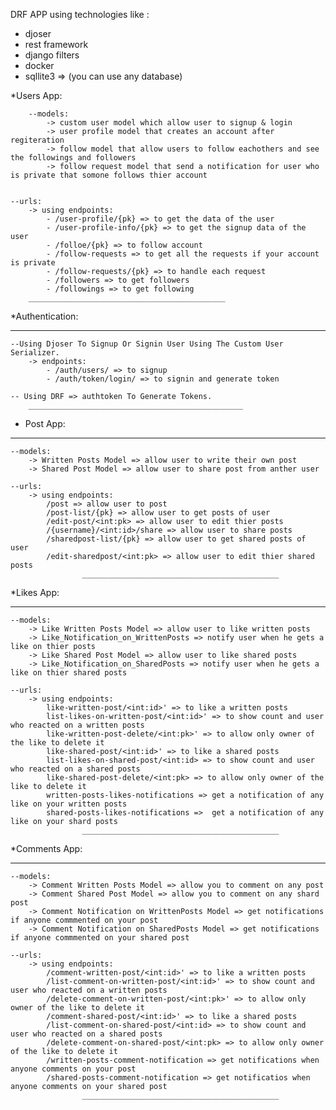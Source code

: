 DRF APP using technologies like : 
- djoser
- rest framework
- django filters
- docker
- sqllite3 => (you can use any database)
  

*Users App:

        --models:
            -> custom user model which allow user to signup & login
            -> user profile model that creates an account after regiteration
            -> follow model that allow users to follow eachothers and see the followings and followers
            -> follow request model that send a notification for user who is private that somone follows thier account 
    
    
    --urls:
        -> using endpoints:
            - /user-profile/{pk} => to get the data of the user
            - /user-profile-info/{pk} => to get the signup data of the user
            - /folloe/{pk} => to follow account
            - /follow-requests => to get all the requests if your account is private
            - /follow-requests/{pk} => to handle each request 
            - /followers => to get followers
            - /followings => to get following 
        ____________________________________________

*Authentication:
___________________

    --Using Djoser To Signup Or Signin User Using The Custom User Serializer.
        -> endpoints:
            - /auth/users/ => to signup
            - /auth/token/login/ => to signin and generate token

    -- Using DRF => authtoken To Generate Tokens.
        ________________________________________________

* Post App:
___________________
    
    --models:
        -> Written Posts Model => allow user to write their own post
        -> Shared Post Model => allow user to share post from anther user
    
    --urls:
        -> using endpoints:
            /post => allow user to post
            /post-list/{pk} => allow user to get posts of user
            /edit-post/<int:pk> => allow user to edit thier posts
            /{username}/<int:id>/share => allow user to share posts
            /sharedpost-list/{pk} => allow user to get shared posts of user
            /edit-sharedpost/<int:pk> => allow user to edit thier shared posts
                    ____________________________________________


*Likes App:
___________________
    
    --models:
        -> Like Written Posts Model => allow user to like written posts
        -> Like_Notification_on_WrittenPosts => notify user when he gets a like on thier posts
        -> Like Shared Post Model => allow user to like shared posts
        -> Like_Notification_on_SharedPosts => notify user when he gets a like on thier shared posts
    
    --urls:
        -> using endpoints:
            like-written-post/<int:id>' => to like a written posts
            list-likes-on-written-post/<int:id>' => to show count and user who reacted on a written posts
            like-written-post-delete/<int:pk>' => to allow only owner of the like to delete it
            like-shared-post/<int:id>' => to like a shared posts
            list-likes-on-shared-post/<int:id> => to show count and user who reacted on a shared posts
            like-shared-post-delete/<int:pk> => to allow only owner of the like to delete it
            written-posts-likes-notifications => get a notification of any like on your written posts
            shared-posts-likes-notifications =>  get a notification of any like on your shard posts
                    ____________________________________________


*Comments App:
___________________
    
    --models:
        -> Comment Written Posts Model => allow you to comment on any post
        -> Comment Shared Post Model => allow you to comment on any shard post
        -> Comment Notification on WrittenPosts Model => get notifications if anyone commmented on your post
        -> Comment Notification on SharedPosts Model => get notifications if anyone commmented on your shared post
    
    --urls:
        -> using endpoints:
            /comment-written-post/<int:id>' => to like a written posts
            /list-comment-on-written-post/<int:id>' => to show count and user who reacted on a written posts
            /delete-comment-on-written-post/<int:pk>' => to allow only owner of the like to delete it
            /comment-shared-post/<int:id>' => to like a shared posts
            /list-comment-on-shared-post/<int:id> => to show count and user who reacted on a shared posts
            /delete-comment-on-shared-post/<int:pk> => to allow only owner of the like to delete it
            /written-posts-comment-notification => get notifications when anyone comments on your post
            /shared-posts-comment-notification => get notificatios when anyone comments on your shared post
                    ____________________________________________

